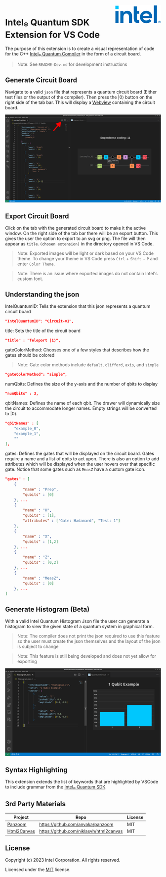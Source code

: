 <a href="https://www.intel.com/content/www/us/en/research/quantum-computing.html">
    <img src="./assets/logos/intel.png" alt="Intel logo" title="Intel" align="right" height="60" />
</a>

# Intel<sub>®</sub> Quantum SDK Extension for VS Code

The purpose of this extension is to create a visual representation of code for the C++ [Intel<sub>®</sub> Quantum Compiler](https://developer.intel.com/quantumsdk) in the form of a circuit board.

> Note: See `README-Dev.md` for development instructions

## Generate Circuit Board
Navigate to a valid `json` file that represents a quantum circuit board (Either test files or the output of the compiler). Then press the |0⟩ button on the right side of the tab bar. This will display a [Webview](https://code.visualstudio.com/api/extension-guides/webview) containing the circuit board. 

![circuitUsageExample.png](./assets/documentation/circuitUsageExample.png)

## Export Circuit Board
Click on the tab with the generated circuit board to make it the active window. On the right side of the tab bar there will be an export button. This gives the user the option to export to an svg or png. The file will then appear as `title.(chosen extension)` in the directory opened in VS Code.

> Note: Exported images will be light or dark based on your VS Code theme. To change your theme in VS Code press `Ctrl` + `Shift` + `P` and enter `Color Theme`.

> Note: There is an issue where exported images do not contain Intel's custom font.

## Understanding the json
IntelQuantumID: Tells the extension that this json represents a quantum circuit board
``` json 
"IntelQuantumID": "Circuit-v1",
```

title: Sets the title of the circuit board
``` json 
"title" : "Teleport |1⟩",
```

gateColorMethod: Chooses one of a few styles that describes how the gates should be colored
> Note: Gate color methods include `default`, `clifford`, `axis`, and `simple`
``` json
"gateColorMethod": "simple",
```

numQbits: Defines the size of the y-axis and the number of qbits to display
``` json 
"numQbits" : 3,
```

qbitNames: Defines the name of each qbit. The drawer will dynamically size the circuit to accommodate longer names. Empty strings will be converted to |0⟩.
``` json 
"qbitNames" : [
	"example_0",
	"example_1",
	""
],
```

gates: Defines the gates that will be displayed on the circuit board. Gates require a name and a list of qbits to act upon. There is also an option to add attributes which will be displayed when the user hovers over that specific gate. Notice that some gates such as `MeasZ` have a custom gate icon.
``` json 
"gates" : [
	{
		"name" : "Prep",
		"qubits" : [0]
	}, ...
	{
		"name" : "H",
		"qubits" : [1],
		"attributes" : ["Gate: Hadamard", "Test: 1"]
	},
	{
		"name" : "X",
		"qubits" : [1,2]
	}, ...
	{
		"name" : "Z",
		"qubits" : [0,2]
	}, ...
	{
		"name" : "MeasZ",
		"qubits" : [0]
	}, ...
]
```

## Generate Histogram (Beta)
With a valid Intel Quantum Histogram Json file the user can generate a histogram to view the given state of a quantum system in graphical form.

> Note: The compiler does not print the json required to use this feature so the user must create the json themselves and the layout of the json is subject to change

> Note: This feature is still being developed and does not yet allow for exporting

![histogramUsageExample.png](./assets/documentation/histogramUsageExample.png)

## Syntax Highlighting
This extension extends the list of keywords that are highlighted by VSCode to include grammar from the [Intel<sub>®</sub> Quantum SDK](https://developer.intel.com/quantumsdk).

## 3rd Party Materials
| Project | Repo | License |
| ------- | ---- | ------- |
| [Panzoom](assets/javascripts/panzoom.js) | https://github.com/anvaka/panzoom | MIT |
| [Html2Canvas](assets/javascripts/html2canvas.js) | https://github.com/niklasvh/html2canvas | MIT |

## License
Copyright (c) 2023 Intel Corporation. All rights reserved.

Licensed under the [MIT](LICENSE.txt) license.